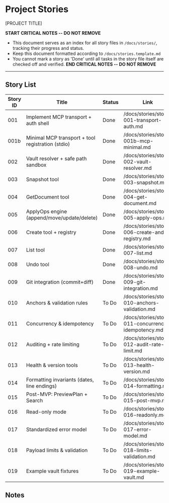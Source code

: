 # Project Stories

[PROJECT TITLE]

**START CRITICAL NOTES -- DO NOT REMOVE**

- This document serves as an index for all story files in `/docs/stories/`, tracking their progress and status.
- Keep this document formatted according to `/docs/stories.template.md`
- You cannot mark a story as 'Done' until all tasks in the story file itself are checked off and verified.
  **END CRITICAL NOTES -- DO NOT REMOVE**

---

## Story List

| Story ID | Title                                             | Status      | Link                                               |
| -------- | ------------------------------------------------- | ----------- | -------------------------------------------------- |
| 001      | Implement MCP transport + auth shell              | Done        | /docs/stories/story-001-transport-auth.md          |
| 001b     | Minimal MCP transport + tool registration (stdio) | Done        | /docs/stories/story-001b-mcp-minimal.md            |
| 002      | Vault resolver + safe path sandbox                | Done        | /docs/stories/story-002-vault-resolver.md          |
| 003      | Snapshot tool                                     | Done        | /docs/stories/story-003-snapshot.md                |
| 004      | GetDocument tool                                  | Done        | /docs/stories/story-004-get-document.md            |
| 005      | ApplyOps engine (append/move/update/delete)       | Done        | /docs/stories/story-005-apply-ops.md               |
| 006      | Create tool + registry                            | Done        | /docs/stories/story-006-create-and-registry.md     |
| 007      | List tool                                         | Done        | /docs/stories/story-007-list.md                    |
| 008      | Undo tool                                         | Done        | /docs/stories/story-008-undo.md                    |
| 009      | Git integration (commit+diff)                     | Done        | /docs/stories/story-009-git-integration.md         |
| 010      | Anchors & validation rules                        | To Do       | /docs/stories/story-010-anchors-validation.md      |
| 011      | Concurrency & idempotency                         | To Do       | /docs/stories/story-011-concurrency-idempotency.md |
| 012      | Auditing + rate limiting                          | To Do       | /docs/stories/story-012-audit-rate-limit.md        |
| 013      | Health & version tools                            | To Do       | /docs/stories/story-013-health-version.md          |
| 014      | Formatting invariants (dates, line endings)       | To Do       | /docs/stories/story-014-formatting.md              |
| 015      | Post-MVP: PreviewPlan + Search                    | To Do       | /docs/stories/story-015-post-mvp.md                |
| 016      | Read-only mode                                    | To Do       | /docs/stories/story-016-readonly.md                |
| 017      | Standardized error model                          | To Do       | /docs/stories/story-017-error-model.md             |
| 018      | Payload limits & validation                       | To Do       | /docs/stories/story-018-limits-validation.md       |
| 019      | Example vault fixtures                            | To Do       | /docs/stories/story-019-example-vault.md           |

## Notes
